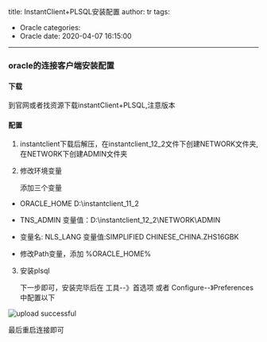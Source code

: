 title: InstantClient+PLSQL安装配置
author: tr
tags:
  - Oracle
categories:
  - Oracle
date: 2020-04-07 16:15:00
---
### oracle的连接客户端安装配置


<!--more-->

#### 下载

到官网或者找资源下载instantClient+PLSQL,注意版本

#### 配置

1. instantclient下载后解压，在instantclient_12_2文件下创建NETWORK文件夹,在NETWORK下创建ADMIN文件夹

2. 修改环境变量

     添加三个变量
  + ORACLE_HOME  D:\instantclient_11_2

  + TNS_ADMIN  变量值：D:\instantclient_12_2\NETWORK\ADMIN

  + 变量名:  NLS_LANG   变量值:SIMPLIFIED CHINESE_CHINA.ZHS16GBK

  + 修改Path变量，添加 %ORACLE_HOME%
  
  
3. 安装plsql

	下一步即可，安装完毕后在 工具--》首选项 或者 Configure--》Preferences中配置以下
    
![upload successful](/images/pasted-17.png)

   最后重启连接即可
    